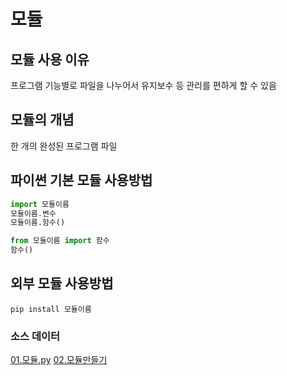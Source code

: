 # 모듈
## 모듈 사용 이유
프로그램 기능별로 파일을 나누어서 유지보수 등 관리를 편하게 할 수 있음
## 모듈의 개념
한 개의 완성된 프로그램 파일
## 파이썬 기본 모듈 사용방법
```python
import 모듈이름
모듈이름.변수
모듈이름.함수()

from 모듈이름 import 함수
함수()
```
## 외부 모듈 사용방법
```shell
pip install 모듈이름
```
### 소스 데이터
[01.모듈.py](../code/01.모듈.py)
[02.모듈만들기](../code/pay_module.py)
